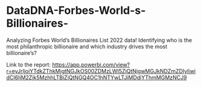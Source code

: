 # DataDNA-Forbes-World-s-Billionaires-
 Analyzing Forbes World’s Billionaires List 2022 data! Identifying who is the most philanthropic billionaire and which industry drives the most billionaire’s?


Link to the report:
https://app.powerbi.com/view?r=eyJrIjoiYTdkZThkMjgtNGJkOS00ZDMzLWI5ZjQtNjgwMGJkNDZmZDIyIiwidCI6IjM2Zjk5MzhhLTBiZjQtNGQ4OC1hNTYwLTJiMDdiYThmMGMzNCJ9

